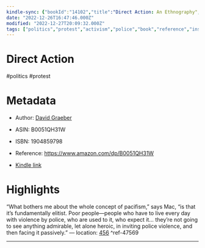 ```yaml
---
kindle-sync: {"bookId":"14102","title":"Direct Action: An Ethnography","author":"David Graeber","asin":"B0051QH31W","lastAnnotatedDate":"2019-04-11","bookImageUrl":"https://m.media-amazon.com/images/I/51CLzpOuyHL._SY160.jpg","highlightsCount":1}
date: "2022-12-26T16:47:46.000Z"
modified: "2022-12-27T20:09:32.000Z"
tags: ["politics","protest","activism","police","book","reference","inspiration"]
---
```

# Direct Action

#politics #protest 

# Metadata

* Author: [David Graeber](https://www.amazon.com/David-Graeber/e/B001IQXM5K/ref=dp_byline_cont_ebooks_1)

* ASIN: B0051QH31W

* ISBN: 1904859798

* Reference: <https://www.amazon.com/dp/B0051QH31W>

* [Kindle link](kindle://book?action=open&asin=B0051QH31W)

# Highlights

“What bothers me about the whole concept of pacifism,” says Mac, “is that it’s fundamentally elitist. Poor people—people who have to live every day with violence by police, who are used to it, who expect it… they’re not going to see anything admirable, let alone heroic, in inviting police violence, and then facing it passively.” — location: [456](kindle://book?action=open&asin=B0051QH31W&location=456) ^ref-47569

---
